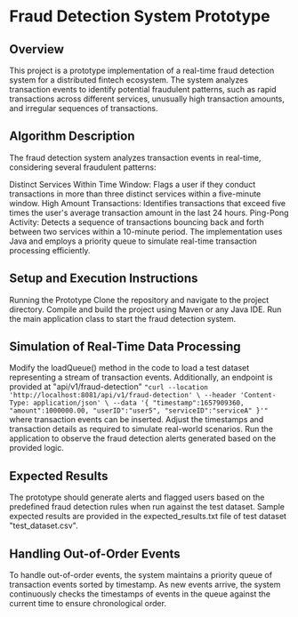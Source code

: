 # **Fraud Detection System Prototype**

## Overview

This project is a prototype implementation of a real-time fraud detection system for a distributed fintech ecosystem. The system analyzes transaction events to identify potential fraudulent patterns, such as rapid transactions across different services, unusually high transaction amounts, and irregular sequences of transactions.

## Algorithm Description

The fraud detection system analyzes transaction events in real-time, considering several fraudulent patterns:

Distinct Services Within Time Window: Flags a user if they conduct transactions in more than three distinct services within a five-minute window.
High Amount Transactions: Identifies transactions that exceed five times the user's average transaction amount in the last 24 hours.
Ping-Pong Activity: Detects a sequence of transactions bouncing back and forth between two services within a 10-minute period.
The implementation uses Java and employs a priority queue to simulate real-time transaction processing efficiently.

## Setup and Execution Instructions
Running the Prototype
Clone the repository and navigate to the project directory.
Compile and build the project using Maven or any Java IDE.
Run the main application class to start the fraud detection system.

## Simulation of Real-Time Data Processing

Modify the loadQueue() method in the code to load a test dataset representing a stream of transaction events. Additionally, an endpoint is provided at "api/v1/fraud-detection" `"curl --location 'http://localhost:8081/api/v1/fraud-detection' \
--header 'Content-Type: application/json' \
--data '{
"timestamp":1657909360,
"amount":1000000.00,
"userID":"user5",
"serviceID":"serviceA"
}'"` where transaction events can be inserted.
Adjust the timestamps and transaction details as required to simulate real-world scenarios.
Run the application to observe the fraud detection alerts generated based on the provided logic.

## Expected Results

The prototype should generate alerts and flagged users based on the predefined fraud detection rules when run against the test dataset. Sample expected results are provided in the expected_results.txt file of test dataset "test_dataset.csv".

## Handling Out-of-Order Events

To handle out-of-order events, the system maintains a priority queue of transaction events sorted by timestamp. As new events arrive, the system continuously checks the timestamps of events in the queue against the current time to ensure chronological order.

